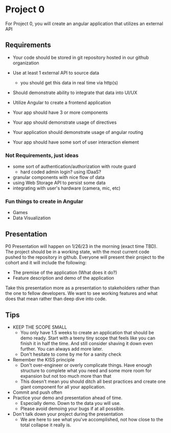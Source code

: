 # Project 0
For Project 0, you will create an angular application that utilizes an external API

## Requirements
- Your code should be stored in git repository hosted in our github organization
- Use at least 1 external API to source data
    - you should get this data in real time via http(s)
- Should demonstrate ability to integrate that data into UI/UX

- Utilize Angular to create a frontend application
- Your app should have 3 or more components
- Your app should demonstrate usage of directives
- Your application should demonstrate usage of angular routing
- Your app should have some sort of user interaction element

### Not Requirements, just ideas
- some sort of authentication/authorization with route guard
    - hard coded admin login? using IDaaS?
- granular components with nice flow of data
- using Web Storage API to persist some data
- integrating with user's hardware (camera, mic, etc)

### Fun things to create in Angular
- Games
- Data Visualization

## Presentation
P0 Presentation will happen on 1/26/23 in the morning (exact time TBD). The project should be in a working state, with the most current code pushed to the repository in github. Everyone will present their project to the cohort and it will include the following:
- The premise of the application (What does it do?)
- Feature description and demo of the application

Take this presentation more as a presentation to stakeholders rather than the one to fellow developers. We want to see working features and what does that mean rather than deep dive into code.

## Tips
- KEEP THE SCOPE SMALL
    - You only have 1.5 weeks to create an application that should be demo ready. Start with a teeny tiny scope that feels like you can finish it in half the time. And still consider shaving it down even further. You can always add more later.
    - Don't hesitate to come by me for a sanity check
- Remember the KISS principle
    - Don't over-engineer or overly complicate things. Have enough structure to complete what you need and some more room for expansion but not too much more than that
    - This doesn't mean you should ditch all best practices and create one giant component for all your application. 
- Commit and push often
- Practice your demo and presentation ahead of time.
    - Especially demo. Down to the data you will use.
    - Please avoid demoing your bugs if at all possible.
- Don't talk down your project during the presentation
    - We are here to see what you've accomplished, not how close to the total collapse it really is.